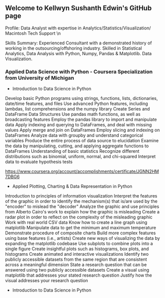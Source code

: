 ## Welcome to Kellwyn Sushanth Edwin's GitHub page

Profile: Data Analyst with expertise in Analytics/Statistics/Visualization/ Macintosh Tech Support \n

Skills Summary: Experienced Consultant with a demonstrated history of working in the outsourcing/offshoring industry. Skilled in Statistical Analytics, Data Analysis with Python, Numpy, Pandas & Matplotlib. Data Visualization.

### Applied Data Science with Python - Coursera Specialization from University of Michigan

- Introduction to Data Science in Python

Develop basic Python programs using strings, functions, lists, dictionaries, date/time features, and files
Use advanced Python features, including lambdas, list comprehensions and the numpy library
Create Series and DataFrame Data Structures
Use pandas math functions, as well as broadcasting features
Employ the pandas library to import and manipulate data
Apply indexing and querying to DataFrames, and deal with missing values
Apply merge and join on DataFrames
Employ slicing and indexing on DataFrames
Analyze data with groupby and understand categorical variables
Produce the entire process of data source to elucidation
Examine the data by manipulating, cutting, and applying aggregate functions to DataFrames
Understanding of basic statistics
Recognize different distributions such as binomial, uniform, normal, and chi-squared
Interpret data to evaluate hypothesis tests

https://www.coursera.org/account/accomplishments/certificate/JGNN2HM7DBG6

- Applied Plotting, Charting & Data Representation in Python

Introduction to principles of information visualization
Interpret the features of the graphic in order to identify the mechanism(s) that is/are used by the "encoder" to mislead the "decoder"
Analyze the graphic and use principles from Alberto Cairo's work to explain how the graphic is misleading
Create a radar plot in order to reflect on the complexity of the misleading graphic
Work with real world CSV data
Know how to create a line graph using matplotlib
Manipulate data to get the minimum and maximum temperature
Demonstrate procedure of composite charts
Build more complex features using base features (i.e., artists)
Create new ways of visualizing the data by expanding the matplotlib codebase
Use subplots to combine plots into a single figure
Create insightful plots such as histograms, box plots, and histograms
Create animated and interactive visualizations
Identify two publicly accessible datasets from the same region that are consistent across a meaningful dimension
State a research question that can be answered using two publicly accessible datasets
Create a visual using matplotlib that addresses your stated research question
Justify how the visual addresses your research question

- Introduction to Data Science in Python
